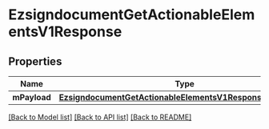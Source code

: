# EzsigndocumentGetActionableElementsV1Response

## Properties
Name | Type | Description | Notes
------------ | ------------- | ------------- | -------------
**mPayload** | [**EzsigndocumentGetActionableElementsV1ResponseMPayload***](EzsigndocumentGetActionableElementsV1ResponseMPayload.md) |  | 

[[Back to Model list]](../README.md#documentation-for-models) [[Back to API list]](../README.md#documentation-for-api-endpoints) [[Back to README]](../README.md)


